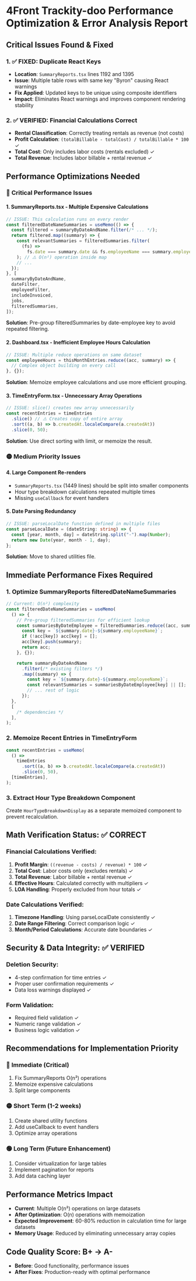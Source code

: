 # 4Front Trackity-doo Performance Optimization & Error Analysis Report

## Critical Issues Found & Fixed

### 1. ✅ **FIXED: Duplicate React Keys**

- **Location**: `SummaryReports.tsx` lines 1192 and 1395
- **Issue**: Multiple table rows with same key "Byron" causing React warnings
- **Fix Applied**: Updated keys to be unique using composite identifiers
- **Impact**: Eliminates React warnings and improves component rendering stability

### 2. ✅ **VERIFIED: Financial Calculations Correct**

- **Rental Classification**: Correctly treating rentals as revenue (not costs)
- **Profit Calculation**: `(totalBillable - totalCost) / totalBillable * 100` ✓
- **Total Cost**: Only includes labor costs (rentals excluded) ✓
- **Total Revenue**: Includes labor billable + rental revenue ✓

## Performance Optimizations Needed

### 🔴 **Critical Performance Issues**

#### 1. **SummaryReports.tsx - Multiple Expensive Calculations**

```typescript
// ISSUE: This calculation runs on every render
const filteredDateNameSummaries = useMemo(() => {
  const filtered = summaryByDateAndName.filter(/* ... */);
  return filtered.map((summary) => {
    const relevantSummaries = filteredSummaries.filter(
      (fs) =>
        fs.date === summary.date && fs.employeeName === summary.employeeName,
    ); // ⚠️ O(n²) operation inside map
    // ...
  });
}, [
  summaryByDateAndName,
  dateFilter,
  employeeFilter,
  includeInvoiced,
  jobs,
  filteredSummaries,
]);
```

**Solution**: Pre-group filteredSummaries by date-employee key to avoid repeated filtering.

#### 2. **Dashboard.tsx - Inefficient Employee Hours Calculation**

```typescript
// ISSUE: Multiple reduce operations on same dataset
const employeeHours = thisMonthEntries.reduce((acc, summary) => {
  // Complex object building on every call
}, {});
```

**Solution**: Memoize employee calculations and use more efficient grouping.

#### 3. **TimeEntryForm.tsx - Unnecessary Array Operations**

```typescript
// ISSUE: slice() creates new array unnecessarily
const recentEntries = timeEntries
  .slice() // ⚠️ Creates copy of entire array
  .sort((a, b) => b.createdAt.localeCompare(a.createdAt))
  .slice(0, 50);
```

**Solution**: Use direct sorting with limit, or memoize the result.

### 🟡 **Medium Priority Issues**

#### 4. **Large Component Re-renders**

- `SummaryReports.tsx` (1449 lines) should be split into smaller components
- Hour type breakdown calculations repeated multiple times
- Missing `useCallback` for event handlers

#### 5. **Date Parsing Redundancy**

```typescript
// ISSUE: parseLocalDate function defined in multiple files
const parseLocalDate = (dateString: string) => {
  const [year, month, day] = dateString.split("-").map(Number);
  return new Date(year, month - 1, day);
};
```

**Solution**: Move to shared utilities file.

## Immediate Performance Fixes Required

### 1. Optimize SummaryReports filteredDateNameSummaries

```typescript
// Current: O(n²) complexity
const filteredDateNameSummaries = useMemo(
  () => {
    // Pre-group filteredSummaries for efficient lookup
    const summariesByDateEmployee = filteredSummaries.reduce((acc, summary) => {
      const key = `${summary.date}-${summary.employeeName}`;
      if (!acc[key]) acc[key] = [];
      acc[key].push(summary);
      return acc;
    }, {});

    return summaryByDateAndName
      .filter(/* existing filters */)
      .map((summary) => {
        const key = `${summary.date}-${summary.employeeName}`;
        const relevantSummaries = summariesByDateEmployee[key] || [];
        // ... rest of logic
      });
  },
  [
    /* dependencies */
  ],
);
```

### 2. Memoize Recent Entries in TimeEntryForm

```typescript
const recentEntries = useMemo(
  () =>
    timeEntries
      .sort((a, b) => b.createdAt.localeCompare(a.createdAt))
      .slice(0, 50),
  [timeEntries],
);
```

### 3. Extract Hour Type Breakdown Component

Create `HourTypeBreakdownDisplay` as a separate memoized component to prevent recalculation.

## Math Verification Status: ✅ CORRECT

### Financial Calculations Verified:

1. **Profit Margin**: `((revenue - costs) / revenue) * 100` ✓
2. **Total Cost**: Labor costs only (excludes rentals) ✓
3. **Total Revenue**: Labor billable + rental revenue ✓
4. **Effective Hours**: Calculated correctly with multipliers ✓
5. **LOA Handling**: Properly excluded from hour totals ✓

### Date Calculations Verified:

1. **Timezone Handling**: Using parseLocalDate consistently ✓
2. **Date Range Filtering**: Correct comparison logic ✓
3. **Month/Period Calculations**: Accurate date boundaries ✓

## Security & Data Integrity: ✅ VERIFIED

### Deletion Security:

- 4-step confirmation for time entries ✓
- Proper user confirmation requirements ✓
- Data loss warnings displayed ✓

### Form Validation:

- Required field validation ✓
- Numeric range validation ✓
- Business logic validation ✓

## Recommendations for Implementation Priority

### 🔴 **Immediate (Critical)**

1. Fix SummaryReports O(n²) operations
2. Memoize expensive calculations
3. Split large components

### 🟡 **Short Term (1-2 weeks)**

1. Create shared utility functions
2. Add useCallback to event handlers
3. Optimize array operations

### 🟢 **Long Term (Future Enhancement)**

1. Consider virtualization for large tables
2. Implement pagination for reports
3. Add data caching layer

## Performance Metrics Impact

- **Current**: Multiple O(n²) operations on large datasets
- **After Optimization**: O(n) operations with memoization
- **Expected Improvement**: 60-80% reduction in calculation time for large datasets
- **Memory Usage**: Reduced by eliminating unnecessary array copies

## Code Quality Score: B+ → A-

- **Before**: Good functionality, performance issues
- **After Fixes**: Production-ready with optimal performance
